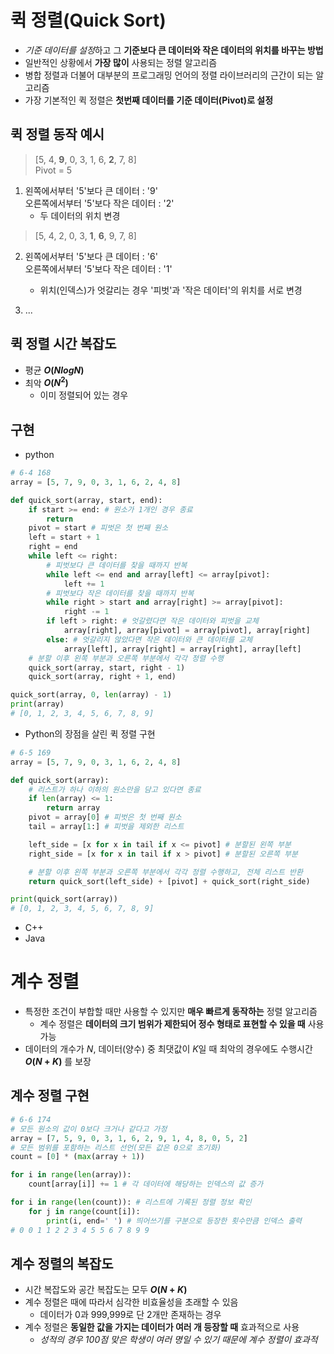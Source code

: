 # 퀵 정렬(Quick Sort)
* *기준 데이터를 설정*하고 그 **기준보다 큰 데이터와 작은 데이터의 위치를 바꾸는 방법**
* 일반적인 상황에서 **가장 많이** 사용되는 정렬 알고리즘
* 병합 정렬과 더불어 대부분의 프로그래밍 언어의 정렬 라이브러리의 근간이 되는 알고리즘
* 가장 기본적인 퀵 정렬은 **첫번째 데이터를 기준 데이터(Pivot)로 설정**
## 퀵 정렬 동작 예시
> [5, 4, **9**, 0, 3, 1, 6, **2**, 7, 8]
> <br/>Pivot = 5
1. 왼쪽에서부터 '5'보다 큰 데이터 : '9'  \
오른쪽에서부터 '5'보다 작은 데이터 : '2'
    * 두 데이터의 위치 변경

> [5, 4, 2, 0, 3, **1**, **6**, 9, 7, 8]
2. 왼쪽에서부터 '5'보다 큰 데이터 : '6'  \
오른쪽에서부터 '5'보다 작은 데이터 : '1'
    * 위치(인덱스)가 엇갈리는 경우 '피벗'과 '작은 데이터'의 위치를 서로 변경

3. ...

## 퀵 정렬 시간 복잡도
* 평균 **$O(NlogN)$**
* 최악 **$O(N^2)$**
    * 이미 정렬되어 있는 경우

## 구현
* python

```py
# 6-4 168
array = [5, 7, 9, 0, 3, 1, 6, 2, 4, 8]

def quick_sort(array, start, end):
    if start >= end: # 원소가 1개인 경우 종료
        return
    pivot = start # 피벗은 첫 번째 원소
    left = start + 1
    right = end
    while left <= right:
        # 피벗보다 큰 데이터를 찾을 때까지 반복
        while left <= end and array[left] <= array[pivot]:
            left += 1
        # 피벗보다 작은 데이터를 찾을 때까지 반복
        while right > start and array[right] >= array[pivot]:
            right -= 1
        if left > right: # 엇갈렸다면 작은 데이터와 피벗을 교체
            array[right], array[pivot] = array[pivot], array[right]
        else: # 엇갈리지 않았다면 작은 데이터와 큰 데이터를 교체
            array[left], array[right] = array[right], array[left]
    # 분할 이후 왼쪽 부분과 오른쪽 부분에서 각각 정렬 수행
    quick_sort(array, start, right - 1)
    quick_sort(array, right + 1, end)

quick_sort(array, 0, len(array) - 1)
print(array)
# [0, 1, 2, 3, 4, 5, 6, 7, 8, 9]
```

* Python의 장점을 살린 퀵 정렬 구현

```py
# 6-5 169
array = [5, 7, 9, 0, 3, 1, 6, 2, 4, 8]

def quick_sort(array):
    # 리스트가 하나 이하의 원소만을 담고 있다면 종료
    if len(array) <= 1:
        return array
    pivot = array[0] # 피벗은 첫 번째 원소
    tail = array[1:] # 피벗을 제외한 리스트

    left_side = [x for x in tail if x <= pivot] # 분할된 왼쪽 부분
    right_side = [x for x in tail if x > pivot] # 분할된 오른쪽 부분

    # 분할 이후 왼쪽 부분과 오른쪽 부분에서 각각 정렬 수행하고, 전체 리스트 반환
    return quick_sort(left_side) + [pivot] + quick_sort(right_side)

print(quick_sort(array))
# [0, 1, 2, 3, 4, 5, 6, 7, 8, 9]
```

* C++
* Java

# 계수 정렬
* 특정한 조건이 부합할 때만 사용할 수 있지만 **매우 빠르게 동작하는** 정렬 알고리즘
    * 계수 정렬은 **데이터의 크기 범위가 제한되어 정수 형태로 표현할 수 있을 때** 사용 가능
* 데이터의 개수가 $N$, 데이터(양수) 중 최댓값이 $K$일 때 최악의 경우에도 수행시간 **$O(N+K)$** 를 보장

## 계수 정렬 구현
```py
# 6-6 174
# 모든 원소의 값이 0보다 크거나 같다고 가정
array = [7, 5, 9, 0, 3, 1, 6, 2, 9, 1, 4, 8, 0, 5, 2]
# 모든 범위를 포함하는 리스트 선언(모든 값은 0으로 초기화)
count = [0] * (max(array + 1))

for i in range(len(array)):
    count[array[i]] += 1 # 각 데이터에 해당하는 인덱스의 값 증가

for i in range(len(count)): # 리스트에 기록된 정렬 정보 확인
    for j in range(count[i]):
        print(i, end=' ') # 띄어쓰기를 구분으로 등장한 횟수만큼 인덱스 출력
# 0 0 1 1 2 2 3 4 5 5 6 7 8 9 9
```
## 계수 정렬의 복잡도
* 시간 복잡도와 공간 복잡도는 모두 **$O(N+K)$**
* 계수 정렬은 때에 따라서 심각한 비효율성을 초래할 수 있음
    * 데이터가 0과 999,999로 단 2개만 존재하는 경우
* 계수 정렬은 **동일한 값을 가지는 데이터가 여러 개 등장할 때** 효과적으로 사용
    * *성적의 경우 100점 맞은 학생이 여러 명일 수 있기 때문에 계수 정렬이 효과적*

